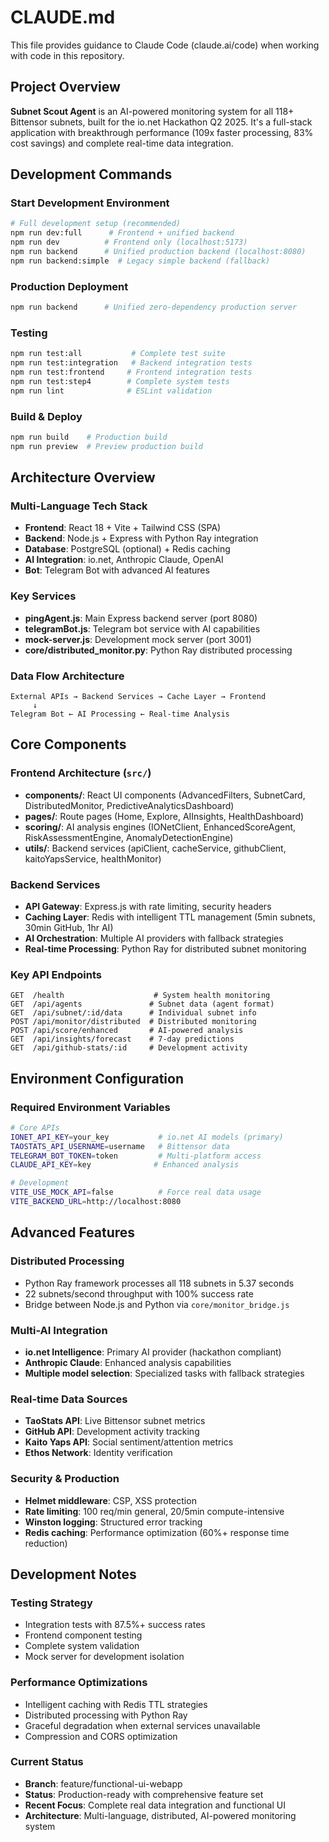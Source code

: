 # CLAUDE.md

This file provides guidance to Claude Code (claude.ai/code) when working with code in this repository.

## Project Overview

**Subnet Scout Agent** is an AI-powered monitoring system for all 118+ Bittensor subnets, built for the io.net Hackathon Q2 2025. It's a full-stack application with breakthrough performance (109x faster processing, 83% cost savings) and complete real-time data integration.

## Development Commands

### Start Development Environment

```bash
# Full development setup (recommended)
npm run dev:full      # Frontend + unified backend
npm run dev          # Frontend only (localhost:5173)
npm run backend      # Unified production backend (localhost:8080)
npm run backend:simple  # Legacy simple backend (fallback)
```

### Production Deployment

```bash
npm run backend      # Unified zero-dependency production server
```

### Testing

```bash
npm run test:all           # Complete test suite
npm run test:integration   # Backend integration tests
npm run test:frontend     # Frontend integration tests
npm run test:step4        # Complete system tests
npm run lint              # ESLint validation
```

### Build & Deploy

```bash
npm run build    # Production build
npm run preview  # Preview production build
```

## Architecture Overview

### Multi-Language Tech Stack

- **Frontend**: React 18 + Vite + Tailwind CSS (SPA)
- **Backend**: Node.js + Express with Python Ray integration
- **Database**: PostgreSQL (optional) + Redis caching
- **AI Integration**: io.net, Anthropic Claude, OpenAI
- **Bot**: Telegram Bot with advanced AI features

### Key Services

- **pingAgent.js**: Main Express backend server (port 8080)
- **telegramBot.js**: Telegram bot service with AI capabilities
- **mock-server.js**: Development mock server (port 3001)
- **core/distributed_monitor.py**: Python Ray distributed processing

### Data Flow Architecture

```
External APIs → Backend Services → Cache Layer → Frontend
     ↓
Telegram Bot ← AI Processing ← Real-time Analysis
```

## Core Components

### Frontend Architecture (`src/`)

- **components/**: React UI components (AdvancedFilters, SubnetCard, DistributedMonitor, PredictiveAnalyticsDashboard)
- **pages/**: Route pages (Home, Explore, AIInsights, HealthDashboard)
- **scoring/**: AI analysis engines (IONetClient, EnhancedScoreAgent, RiskAssessmentEngine, AnomalyDetectionEngine)
- **utils/**: Backend services (apiClient, cacheService, githubClient, kaitoYapsService, healthMonitor)

### Backend Services

- **API Gateway**: Express.js with rate limiting, security headers
- **Caching Layer**: Redis with intelligent TTL management (5min subnets, 30min GitHub, 1hr AI)
- **AI Orchestration**: Multiple AI providers with fallback strategies
- **Real-time Processing**: Python Ray for distributed subnet monitoring

### Key API Endpoints

```
GET  /health                    # System health monitoring
GET  /api/agents               # Subnet data (agent format)
GET  /api/subnet/:id/data      # Individual subnet info
POST /api/monitor/distributed  # Distributed monitoring
POST /api/score/enhanced       # AI-powered analysis
GET  /api/insights/forecast    # 7-day predictions
GET  /api/github-stats/:id     # Development activity
```

## Environment Configuration

### Required Environment Variables

```bash
# Core APIs
IONET_API_KEY=your_key           # io.net AI models (primary)
TAOSTATS_API_USERNAME=username   # Bittensor data
TELEGRAM_BOT_TOKEN=token         # Multi-platform access
CLAUDE_API_KEY=key              # Enhanced analysis

# Development
VITE_USE_MOCK_API=false          # Force real data usage
VITE_BACKEND_URL=http://localhost:8080
```

## Advanced Features

### Distributed Processing

- Python Ray framework processes all 118 subnets in 5.37 seconds
- 22 subnets/second throughput with 100% success rate
- Bridge between Node.js and Python via `core/monitor_bridge.js`

### Multi-AI Integration

- **io.net Intelligence**: Primary AI provider (hackathon compliant)
- **Anthropic Claude**: Enhanced analysis capabilities
- **Multiple model selection**: Specialized tasks with fallback strategies

### Real-time Data Sources

- **TaoStats API**: Live Bittensor subnet metrics
- **GitHub API**: Development activity tracking
- **Kaito Yaps API**: Social sentiment/attention metrics
- **Ethos Network**: Identity verification

### Security & Production

- **Helmet middleware**: CSP, XSS protection
- **Rate limiting**: 100 req/min general, 20/5min compute-intensive
- **Winston logging**: Structured error tracking
- **Redis caching**: Performance optimization (60%+ response time reduction)

## Development Notes

### Testing Strategy

- Integration tests with 87.5%+ success rates
- Frontend component testing
- Complete system validation
- Mock server for development isolation

### Performance Optimizations

- Intelligent caching with Redis TTL strategies
- Distributed processing with Python Ray
- Graceful degradation when external services unavailable
- Compression and CORS optimization

### Current Status

- **Branch**: feature/functional-ui-webapp
- **Status**: Production-ready with comprehensive feature set
- **Recent Focus**: Complete real data integration and functional UI
- **Architecture**: Multi-language, distributed, AI-powered monitoring system
